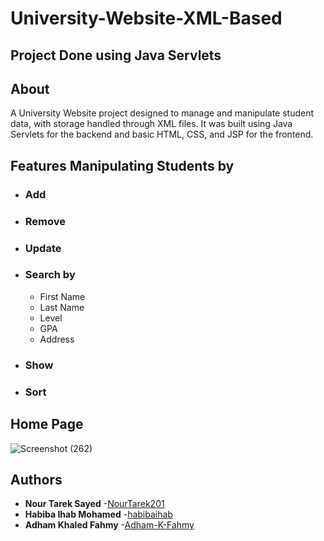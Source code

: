 # University-Website-XML-Based 
## Project Done using Java Servlets

## About 
A University Website project designed to manage and manipulate student data, with storage handled through XML files. 
It was built using Java Servlets for the backend and basic HTML, CSS, and JSP for the frontend.

## Features Manipulating Students by
  * ### Add
  * ### Remove
  * ### Update
  * ### Search by
    * First Name
    * Last Name
    * Level
    * GPA
    * Address
  * ### Show
  * ### Sort

## Home Page
![Screenshot (262)](https://github.com/user-attachments/assets/fb7008e4-eb08-4da2-83e2-ac934bea2c18)


## Authors
* **Nour Tarek Sayed**         -[NourTarek201](https://github.com/NourTarek201)
* **Habiba Ihab Mohamed**      -[habibaihab](https://github.com/habibaihab)
* **Adham Khaled Fahmy**       -[Adham-K-Fahmy](https://github.com/Adham-K-Fahmy)


